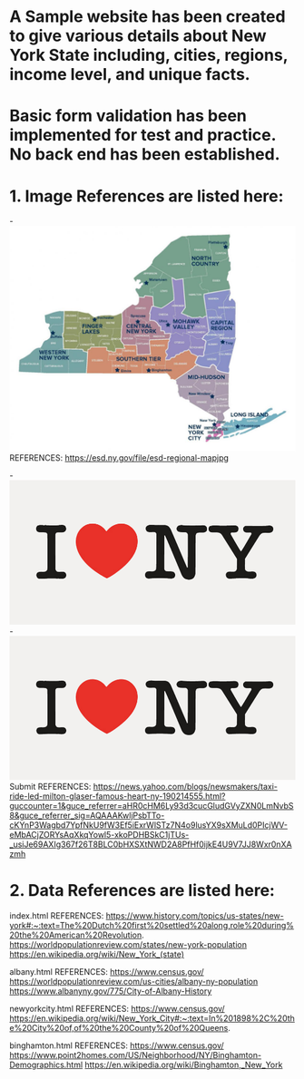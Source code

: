 # A Sample website has been created to give various details about New York State including, cities, regions, income level, and unique facts. 
# Basic form validation has been implemented for test and practice. No back end has been established. 
# 1. Image References are listed here: 
-<img src="New York Regional Map.jpg" alt="The regions of New York State" id="newyorkmap"> 
REFERENCES: https://esd.ny.gov/file/esd-regional-mapjpg

-<img id="bttmLogo" src="Ilovenyhorizontal.png" alt="I love NY image">
-<img src="Ilovenyhorizontal.png" alt="I Love NY"><span>Submit</span> 
REFERENCES: https://news.yahoo.com/blogs/newsmakers/taxi-ride-led-milton-glaser-famous-heart-ny-190214555.html?guccounter=1&guce_referrer=aHR0cHM6Ly93d3cucGludGVyZXN0LmNvbS8&guce_referrer_sig=AQAAAKwljPsbTTo-cKYnP3Wagbd7YpfNkU9fW3Ef5iExrWlSTz7N4o9lusYX9sXMuLd0PIcjWV-eMbACjZORYsAqXkqYowl5-xkoPDHBSkC1jTUs-_usiJe69AXIg367f26T8BLC0bHXSXtNWD2A8PfHf0ijkE4U9V7JJ8Wxr0nXAzmh

# 2. Data References are listed here:

index.html 
REFERENCES: 
https://www.history.com/topics/us-states/new-york#:~:text=The%20Dutch%20first%20settled%20along,role%20during%20the%20American%20Revolution.
https://worldpopulationreview.com/states/new-york-population
https://en.wikipedia.org/wiki/New_York_(state)

albany.html
REFERENCES:
https://www.census.gov/
https://worldpopulationreview.com/us-cities/albany-ny-population
https://www.albanyny.gov/775/City-of-Albany-History

newyorkcity.html
REFERENCES:
https://www.census.gov/
https://en.wikipedia.org/wiki/New_York_City#:~:text=In%201898%2C%20the%20City%20of,of%20the%20County%20of%20Queens.

binghamton.html
REFERENCES:
https://www.census.gov/
https://www.point2homes.com/US/Neighborhood/NY/Binghamton-Demographics.html
https://en.wikipedia.org/wiki/Binghamton,_New_York
